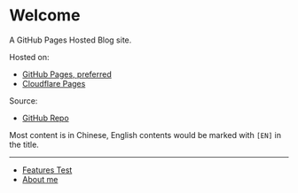 # Welcome

A GitHub Pages Hosted Blog site.

Hosted on:

-   [GitHub Pages, preferred](https://notes.tiankaima.dev/)
-   [Cloudflare Pages](https://tiankaima-notes.pages.dev)

Source:

-   [GitHub Repo](https://github.com/tiankaima/md-notes)

Most content is in Chinese, English contents would be marked with `[EN]` in the title.

---

-   [Features Test](./index/test.md)
-   [About me](./index/about.md)

